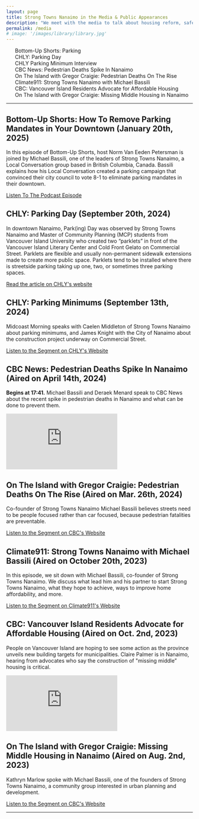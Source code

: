 ```yaml
---
layout: page
title: Strong Towns Nanaimo in the Media & Public Appearances
description: "We meet with the media to talk about housing reform, safe streets, and financial resiliency. If you want to inquire about a media appearance, email press@beautifulnanaimo.ca to get started."
permalink: /media
# image: '/images/library/library.jpg'
---
```


<ul id="toc" class="section-nav">
  <li class="toc-entry toc-h2"><a href="#bottom-up-shorts-how-to-remove-parking-mandates-in-your-downtown-january-20th-2025">Bottom-Up Shorts: Parking</a></li>
  <li class="toc-entry toc-h2"><a href="#chly-parking-day-september-20th-2024">CHLY: Parking Day</a></li>
  <li class="toc-entry toc-h2"><a href="#chly-parking-minimums-september-13th-2024">CHLY Parking Minimum Interview</a></li>
  <li class="toc-entry toc-h2"><a href="#cbc-news-pedestrian-deaths-spike-in-nanaimo-aired-on-april-14th-2024">CBC News: Pedestrian Deaths Spike In Nanaimo</a></li>
  <li class="toc-entry toc-h2"><a href="#on-the-island-with-gregor-craigie-pedestrian-deaths-on-the-rise-aired-on-mar-26th-2024">On The Island with Gregor Craigie: Pedestrian Deaths On The Rise</a></li>
  <li class="toc-entry toc-h2"><a href="#climate911-strong-towns-nanaimo-with-michael-bassili-aired-on-october-20th-2023">Climate911: Strong Towns Nanaimo with Michael Bassili</a></li>
  <li class="toc-entry toc-h2"><a href="#cbc-vancouver-island-residents-advocate-for-affordable-housing-aired-on-oct-2nd-2023">CBC: Vancouver Island Residents Advocate for Affordable Housing</a></li>
  <li class="toc-entry toc-h2"><a href="#on-the-island-with-gregor-craigie-missing-middle-housing-in-nanaimo-aired-on-aug-2nd-2023">On The Island with Gregor Craigie: Missing Middle Housing in Nanaimo</a></li>
</ul>

***

## Bottom-Up Shorts: How To Remove Parking Mandates in Your Downtown (January 20th, 2025)

In this episode of Bottom-Up Shorts, host Norm Van Eeden Petersman is joined by Michael Bassili, one of the leaders of Strong Towns Nanaimo, a Local Conversation group based in British Columbia, Canada. Bassili explains how his Local Conversation created a parking campaign that convinced their city council to vote 8-1 to eliminate parking mandates in their downtown.

<div id="sidewalking-victoria-button">
  <a href="https://littlethings.strongtowns.org/e/bottom-up-shorts-how-to-remove-parking-mandates-in-your-downtown/">Listen To The Podcast Episode</a>
  <div class="banner_bg lazy loaded" data-bg="" data-ll-status="entered"></div>
</div>

## CHLY: Parking Day (September 20th, 2024)

In downtown Nanaimo, Park(ing) Day was observed by Strong Towns Nanaimo and Master of Community Planning (MCP) students from Vancouver Island University who created two “parklets” in front of the Vancouver Island Literary Center and Cold Front Gelato on Commercial Street. Parklets are flexible and usually non-permanent sidewalk extensions made to create more public space. Parklets tend to be installed where there is streetside parking taking up one, two, or sometimes three parking spaces.

<div id="sidewalking-victoria-button">
  <a href="https://www.chly.ca/local-news/2024/09/20/groups-take-over-parking-spaces-in-downtown-nanaimo-to-showcase-a-vehicle-future">Read the article on CHLY's website</a>
  <div class="banner_bg lazy loaded" data-bg="" data-ll-status="entered"></div>
</div>

## CHLY: Parking Minimums (September 13th, 2024)

Midcoast Morning speaks with Caelen Middleton of Strong Towns Nanaimo about parking minimums, and James Knight with the  City of Nanaimo about the construction project underway on Commercial Street.

<div id="sidewalking-victoria-button">
  <a href="https://www.chly.ca/midcoastmorning/parking">Listen to the Segment on CHLY's Website</a>
  <div class="banner_bg lazy loaded" data-bg="" data-ll-status="entered"></div>
</div>

## CBC News: Pedestrian Deaths Spike In Nanaimo (Aired on April 14th, 2024)

**Begins at 17:41.** Michael Bassili and Deraek Menard speak to CBC News about the recent spike in pedestrian deaths in Nanaimo and what can be done to prevent them.

<p><iframe src="https://www.youtube.com/embed/f-itjbZur5o?si=653b3xhGiWMqrz_S" loading="lazy" frameborder="0" allowfullscreen></iframe></p>

## On The Island with Gregor Craigie: Pedestrian Deaths On The Rise (Aired on Mar. 26th, 2024)

Co-founder of Strong Towns Nanaimo Michael Bassili believes streets need to be people focused rather than car focused, because pedestrian fatalities are preventable.

<div id="sidewalking-victoria-button">
  <a href="https://www.cbc.ca/listen/live-radio/1-48-on-the-island/clip/16052038-another-pedestrian-death-raises-calls-safer-streets-nanaimo">Listen to the Segment on CBC's Website</a>
  <div class="banner_bg lazy loaded" data-bg="" data-ll-status="entered"></div>
</div>

## Climate911: Strong Towns Nanaimo with Michael Bassili (Aired on October 20th, 2023)

In this episode, we sit down with Michael Bassili, co-founder of Strong Towns Nanaimo. We discuss what lead him and his partner to start Strong Towns Nanaimo, what they hope to achieve, ways to improve home affordability, and more. 

<div id="sidewalking-victoria-button">
  <a href="https://instantteleseminar.com/Events/133019553">Listen to the Segment on Climate911's Website</a>
  <div class="banner_bg lazy loaded" data-bg="" data-ll-status="entered"></div>
</div>

## CBC: Vancouver Island Residents Advocate for Affordable Housing (Aired on Oct. 2nd, 2023)

People on Vancouver Island are hoping to see some action as the province unveils new building targets for municipalities.  Claire Palmer is in Nanaimo, hearing from advocates who say the construction of "missing middle” housing is critical.

<p><iframe src="https://www.youtube.com/embed/WfBklBrYS_c?si=1KF25b8vTy613YGD" loading="lazy" frameborder="0" allowfullscreen></iframe></p>

## On The Island with Gregor Craigie: Missing Middle Housing in Nanaimo (Aired on Aug. 2nd, 2023)

Kathryn Marlow spoke with Michael Bassili, one of the founders of Strong Towns Nanaimo, a community group interested in urban planning and development.

<div id="sidewalking-victoria-button">
  <a href="https://www.cbc.ca/listen/live-radio/1-48-on-the-island/clip/16001148-missing-middle-housing-nanaimo.">Listen to the Segment on CBC's Website</a>
  <div class="banner_bg lazy loaded" data-bg="" data-ll-status="entered"></div>
</div>

***
